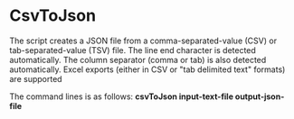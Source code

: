 # CsvToJson

The script creates a JSON file from a comma-separated-value (CSV) or tab-separated-value (TSV) file. 
The line end character is detected automatically. The column separator (comma or tab) is also detected automatically. Excel exports (either in CSV or "tab delimited text" formats) are supported

The command lines is as follows: 
**csvToJson input-text-file output-json-file**


